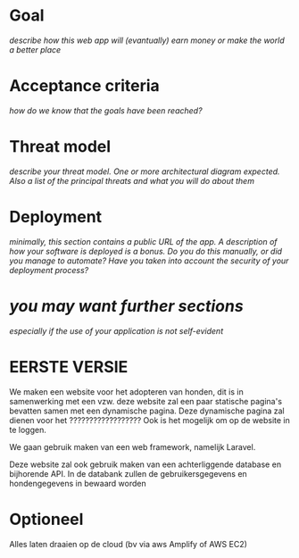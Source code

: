 # Goal
*describe how this web app will (evantually) earn money or make the world a better place*
# Acceptance criteria
*how do we know that the goals have been reached?*
# Threat model
*describe your threat model. One or more architectural diagram expected. Also a list of the principal threats and what you will do about them*
# Deployment
*minimally, this section contains a public URL of the app. A description of how your software is deployed is a bonus. Do you do this manually, or did you manage to automate? Have you taken into account the security of your deployment process?*
# *you may want further sections*
*especially if the use of your application is not self-evident*


# EERSTE VERSIE
We maken een website voor het adopteren van honden, dit is in samenwerking met een vzw.
deze website zal een paar statische pagina's bevatten samen met een dynamische pagina.
Deze dynamische pagina zal  dienen voor het ??????????????????
Ook is het mogelijk om op de website in te loggen.

We gaan gebruik maken van een web framework, namelijk Laravel.

Deze website zal ook gebruik maken van een achterliggende database en bijhorende API.
In de databank zullen de gebruikersgegevens en hondengegevens in bewaard worden

# Optioneel
Alles laten draaien op de cloud (bv via aws Amplify of AWS EC2)
